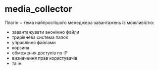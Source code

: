 # media_collector

Плагін + тема найпростішого менеджера завантажень із можливістю:

* завантажувати анонімно файли
* трирівнева система папок
* управління файлами
* корзина
* обмеження доступів по IP
* визначення прав користувачів
* та ін
